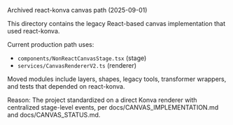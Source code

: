 Archived react-konva canvas path (2025-09-01)

This directory contains the legacy React-based canvas implementation that used react-konva.

Current production path uses:
- `components/NonReactCanvasStage.tsx` (stage)
- `services/CanvasRendererV2.ts` (renderer)

Moved modules include layers, shapes, legacy tools, transformer wrappers, and tests that depended on react-konva.

Reason: The project standardized on a direct Konva renderer with centralized stage-level events, per docs/CANVAS_IMPLEMENTATION.md and docs/CANVAS_STATUS.md.

